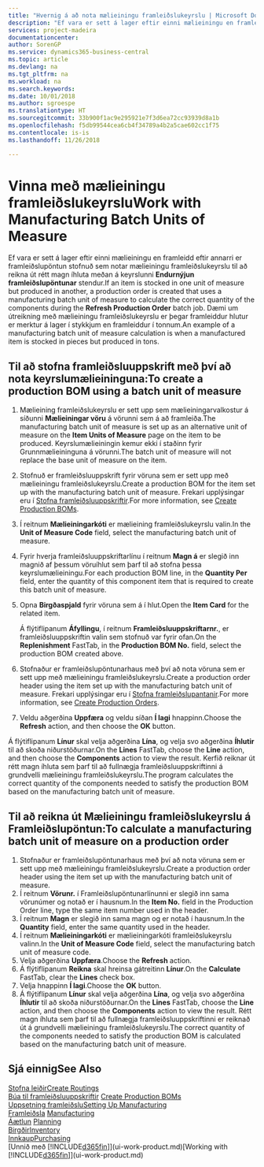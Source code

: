 ```yaml
---
title: "Hvernig á að nota mælieiningu framleiðslukeyrslu | Microsoft Docs"
description: "Ef vara er sett á lager eftir einni mælieiningu en framleidd eftir annarri, verður framleiðslupöntunin að notar mælieiningu framleiðslukeyrslu til að reikna út rétt magn íhluta. Dæmi um útreikning með mælieiningu framleiðslukeyrslu er þegar framleiddur hlutur er merktur á lager í stykkjum en framleiddur í tonnum."
services: project-madeira
documentationcenter: 
author: SorenGP
ms.service: dynamics365-business-central
ms.topic: article
ms.devlang: na
ms.tgt_pltfrm: na
ms.workload: na
ms.search.keywords: 
ms.date: 10/01/2018
ms.author: sgroespe
ms.translationtype: HT
ms.sourcegitcommit: 33b900f1ac9e295921e7f3d6ea72cc93939d8a1b
ms.openlocfilehash: f5db99544cea6cb4f34789a4b2a5cae602cc1f75
ms.contentlocale: is-is
ms.lasthandoff: 11/26/2018

---
```

# <a name="work-with-manufacturing-batch-units-of-measure"></a><span data-ttu-id="db316-104">Vinna með mælieiningu framleiðslukeyrslu</span><span class="sxs-lookup"><span data-stu-id="db316-104">Work with Manufacturing Batch Units of Measure</span></span>
<span data-ttu-id="db316-105">Ef vara er sett á lager eftir einni mælieiningu en framleidd eftir annarri er framleiðslupöntun stofnuð sem notar mælieiningu framleiðslukeyrslu til að reikna út rétt magn íhluta meðan á keyrslunni **Endurnýjun framleiðslupöntunar** stendur.</span><span class="sxs-lookup"><span data-stu-id="db316-105">If an item is stocked in one unit of measure but produced in another, a production order is created that uses a manufacturing batch unit of measure to calculate the correct quantity of the components during the **Refresh Production Order** batch job.</span></span> <span data-ttu-id="db316-106">Dæmi um útreikning með mælieiningu framleiðslukeyrslu er þegar framleiddur hlutur er merktur á lager í stykkjum en framleiddur í tonnum.</span><span class="sxs-lookup"><span data-stu-id="db316-106">An example of a manufacturing batch unit of measure calculation is when a manufactured item is stocked in pieces but produced in tons.</span></span>  

## <a name="to-create-a-production-bom-using-a-batch-unit-of-measure"></a><span data-ttu-id="db316-107">Til að stofna framleiðsluuppskrift með því að nota keyrslumælieininguna:</span><span class="sxs-lookup"><span data-stu-id="db316-107">To create a production BOM using a batch unit of measure</span></span>  
1.  <span data-ttu-id="db316-108">Mælieining framleiðslukeyrslu er sett upp sem mælieiningarvalkostur á síðunni **Mælieiningar vöru** á vörunni sem á að framleiða.</span><span class="sxs-lookup"><span data-stu-id="db316-108">The manufacturing batch unit of measure is set up as an alternative unit of measure on the **Item Units of Measure** page on the item to be produced.</span></span> <span data-ttu-id="db316-109">Keyrslumælieiningin kemur ekki í staðinn fyrir Grunnmælieininguna á vörunni.</span><span class="sxs-lookup"><span data-stu-id="db316-109">The batch unit of measure will not replace the base unit of measure on the item.</span></span>  
2.  <span data-ttu-id="db316-110">Stofnuð er framleiðsluuppskrift fyrir vöruna sem er sett upp með mælieiningu framleiðslukeyrslu.</span><span class="sxs-lookup"><span data-stu-id="db316-110">Create a production BOM for the item set up with the manufacturing batch unit of measure.</span></span> <span data-ttu-id="db316-111">Frekari upplýsingar eru í [Stofna framleiðsluuppskriftir](production-how-to-create-production-boms.md).</span><span class="sxs-lookup"><span data-stu-id="db316-111">For more information, see [Create Production BOMs](production-how-to-create-production-boms.md).</span></span>  
3.  <span data-ttu-id="db316-112">Í reitnum **Mælieiningarkóti** er mælieining framleiðslukeyrslu valin.</span><span class="sxs-lookup"><span data-stu-id="db316-112">In the **Unit of Measure Code** field, select the manufacturing batch unit of measure.</span></span>  
4.  <span data-ttu-id="db316-113">Fyrir hverja framleiðsluuppskriftarlínu í reitnum **Magn á** er slegið inn magnið af þessum vöruíhlut sem þarf til að stofna þessa keyrslumælieiningu.</span><span class="sxs-lookup"><span data-stu-id="db316-113">For each production BOM line, in the **Quantity Per** field, enter the quantity of this component item that is required to create this batch unit of measure.</span></span>  
5.  <span data-ttu-id="db316-114">Opna **Birgðaspjald** fyrir vöruna sem á í hlut.</span><span class="sxs-lookup"><span data-stu-id="db316-114">Open the **Item Card** for the related item.</span></span>  

    <span data-ttu-id="db316-115">Á flýtiflipanum **Áfyllingu**, í reitnum **Framleiðsluuppskriftarnr.**, er framleiðsluuppskriftin valin sem stofnuð var fyrir ofan.</span><span class="sxs-lookup"><span data-stu-id="db316-115">On the **Replenishment** FastTab, in the **Production BOM No.** field, select the production BOM created above.</span></span>  
6.  <span data-ttu-id="db316-116">Stofnaður er framleiðslupöntunarhaus með því að nota vöruna sem er sett upp með mælieiningu framleiðslukeyrslu.</span><span class="sxs-lookup"><span data-stu-id="db316-116">Create a production order header using the item set up with the manufacturing batch unit of measure.</span></span> <span data-ttu-id="db316-117">Frekari upplýsingar eru í [Stofna framleiðslupantanir](production-how-to-create-production-orders.md).</span><span class="sxs-lookup"><span data-stu-id="db316-117">For more information, see [Create Production Orders](production-how-to-create-production-orders.md).</span></span>  
7.  <span data-ttu-id="db316-118">Veldu aðgerðina **Uppfæra** og veldu síðan **Í lagi** hnappinn.</span><span class="sxs-lookup"><span data-stu-id="db316-118">Choose the **Refresh** action, and then choose  the **OK** button.</span></span>  

<span data-ttu-id="db316-119">Á flýtiflipanum **Línur** skal velja aðgerðina **Lína**, og velja svo aðgerðina **Íhlutir** til að skoða niðurstöðurnar.</span><span class="sxs-lookup"><span data-stu-id="db316-119">On the **Lines** FastTab, choose the **Line** action, and then choose the **Components** action to view the result.</span></span> <span data-ttu-id="db316-120">Kerfið reiknar út rétt magn íhluta sem þarf til að fullnægja framleiðsluuppskriftinni á grundvelli mælieiningu framleiðslukeyrslu.</span><span class="sxs-lookup"><span data-stu-id="db316-120">The program calculates the correct quantity of the components needed to satisfy the production BOM based on the manufacturing batch unit of measure.</span></span>  

## <a name="to-calculate-a-manufacturing-batch-unit-of-measure-on-a-production-order"></a><span data-ttu-id="db316-121">Til að reikna út Mælieiningu framleiðslukeyrslu á Framleiðslupöntun:</span><span class="sxs-lookup"><span data-stu-id="db316-121">To calculate a manufacturing batch unit of measure on a production order</span></span>  
1.  <span data-ttu-id="db316-122">Stofnaður er framleiðslupöntunarhaus með því að nota vöruna sem er sett upp með mælieiningu framleiðslukeyrslu.</span><span class="sxs-lookup"><span data-stu-id="db316-122">Create a production order header using the item set up with the manufacturing batch unit of measure.</span></span>  
2.  <span data-ttu-id="db316-123">Í reitnum **Vörunr.** í Framleiðslupöntunarlínunni er slegið inn sama vörunúmer og notað er í hausnum.</span><span class="sxs-lookup"><span data-stu-id="db316-123">In the **Item No.** field in the Production Order line, type the same item number used in the header.</span></span>  
3.  <span data-ttu-id="db316-124">Í reitnum **Magn** er slegið inn sama magn og er notað í hausnum.</span><span class="sxs-lookup"><span data-stu-id="db316-124">In the **Quantity** field, enter the same quantity used in the header.</span></span>  
4.  <span data-ttu-id="db316-125">Í reitnum **Mælieiningarkóti** er mælieiningarkóti framleiðslukeyrslu valinn.</span><span class="sxs-lookup"><span data-stu-id="db316-125">In the **Unit of Measure Code** field, select the manufacturing batch unit of measure code.</span></span>  
5.  <span data-ttu-id="db316-126">Velja aðgerðina **Uppfæra**.</span><span class="sxs-lookup"><span data-stu-id="db316-126">Choose the **Refresh** action.</span></span>
6.  <span data-ttu-id="db316-127">Á flýtiflipanum **Reikna** skal hreinsa gátreitinn **Línur**.</span><span class="sxs-lookup"><span data-stu-id="db316-127">On the **Calculate** FastTab, clear the **Lines** check box.</span></span>  
7.  <span data-ttu-id="db316-128">Velja hnappinn **Í lagi**.</span><span class="sxs-lookup"><span data-stu-id="db316-128">Choose the **OK** button.</span></span>  
8.  <span data-ttu-id="db316-129">Á flýtiflipanum **Línur** skal velja aðgerðina **Lína**, og velja svo aðgerðina **Íhlutir** til að skoða niðurstöðurnar.</span><span class="sxs-lookup"><span data-stu-id="db316-129">On the **Lines** FastTab, choose the **Line** action, and then choose the **Components** action to view the result.</span></span> <span data-ttu-id="db316-130">Rétt magn íhluta sem þarf til að fullnægja framleiðsluuppskriftinni er reiknað út á grundvelli mælieiningu framleiðslukeyrslu.</span><span class="sxs-lookup"><span data-stu-id="db316-130">The correct quantity of the components needed to satisfy the production BOM is calculated based on the manufacturing batch unit of measure.</span></span>  

## <a name="see-also"></a><span data-ttu-id="db316-131">Sjá einnig</span><span class="sxs-lookup"><span data-stu-id="db316-131">See Also</span></span>  
[<span data-ttu-id="db316-132">Stofna leiðir</span><span class="sxs-lookup"><span data-stu-id="db316-132">Create Routings</span></span>](production-how-to-create-routings.md)  
<span data-ttu-id="db316-133">[Búa til framleiðsluuppskriftir](production-how-to-create-production-boms.md)   </span><span class="sxs-lookup"><span data-stu-id="db316-133">[Create Production BOMs](production-how-to-create-production-boms.md)   </span></span>  
[<span data-ttu-id="db316-134">Uppsetning framleiðslu</span><span class="sxs-lookup"><span data-stu-id="db316-134">Setting Up Manufacturing</span></span>](production-configure-production-processes.md)  
<span data-ttu-id="db316-135">[Framleiðsla](production-manage-manufacturing.md)  </span><span class="sxs-lookup"><span data-stu-id="db316-135">[Manufacturing](production-manage-manufacturing.md)  </span></span>  
<span data-ttu-id="db316-136">[Áætlun](production-planning.md) </span><span class="sxs-lookup"><span data-stu-id="db316-136">[Planning](production-planning.md) </span></span>  
[<span data-ttu-id="db316-137">Birgðir</span><span class="sxs-lookup"><span data-stu-id="db316-137">Inventory</span></span>](inventory-manage-inventory.md)  
[<span data-ttu-id="db316-138">Innkaup</span><span class="sxs-lookup"><span data-stu-id="db316-138">Purchasing</span></span>](purchasing-manage-purchasing.md)  
<span data-ttu-id="db316-139">[Unnið með [!INCLUDE[d365fin](includes/d365fin_md.md)]](ui-work-product.md)</span><span class="sxs-lookup"><span data-stu-id="db316-139">[Working with [!INCLUDE[d365fin](includes/d365fin_md.md)]](ui-work-product.md)</span></span>  

